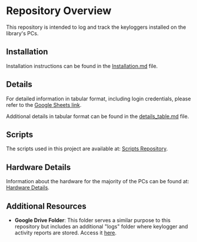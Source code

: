 # Repository Overview

This repository is intended to log and track the keyloggers installed on the library's PCs.

## Installation

Installation instructions can be found in the [Installation.md](Installation.md) file.

## Details

For detailed information in tabular format, including login credentials, please refer to the [Google Sheets link](https://docs.google.com/spreadsheets/d/104U3U_R3902kOlTo-uiR_fMjOxKiQzCk9q1Nbt7cvc4/edit?usp=sharing).

Additional details in tabular format can be found in the [details_table.md](details_table.md) file.

## Scripts

The scripts used in this project are available at: [Scripts Repository](https://github.com/moroii69/jLog/tree/main/Scripts).

## Hardware Details

Information about the hardware for the majority of the PCs can be found at: [Hardware Details](https://github.com/moroii69/jLog/tree/main/Hardware%20Details).

## Additional Resources

- **Google Drive Folder**: This folder serves a similar purpose to this repository but includes an additional "logs" folder where keylogger and activity reports are stored. Access it [here](https://drive.google.com/drive/folders/1GGbxs93Jwwu3bXzoySQeIHSKrDVx6tOP).
